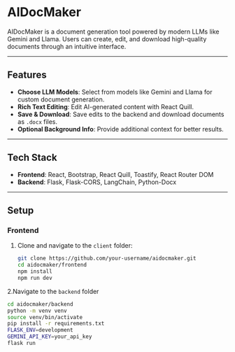 # **AIDocMaker**

AIDocMaker is a document generation tool powered by modern LLMs like Gemini and Llama. Users can create, edit, and download high-quality documents through an intuitive interface.

---

## **Features**
- **Choose LLM Models**: Select from models like Gemini and Llama for custom document generation.
- **Rich Text Editing**: Edit AI-generated content with React Quill.
- **Save & Download**: Save edits to the backend and download documents as `.docx` files.
- **Optional Background Info**: Provide additional context for better results.

---

## **Tech Stack**
- **Frontend**: React, Bootstrap, React Quill, Toastify, React Router DOM
- **Backend**: Flask, Flask-CORS, LangChain, Python-Docx


---

## **Setup**

### **Frontend**
1. Clone and navigate to the `client` folder:
   ```bash
   git clone https://github.com/your-username/aidocmaker.git
   cd aidocmaker/frontend
   npm install
   npm run dev
2.Navigate to the `backend` folder
  ```bash
  cd aidocmaker/backend
python -m venv venv
source venv/bin/activate
pip install -r requirements.txt
FLASK_ENV=development
GEMINI_API_KEY=your_api_key
flask run

